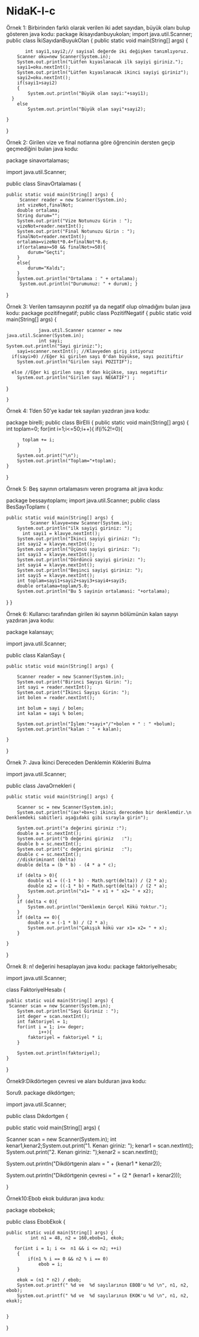 # NidaK-l-c


Örnek 1: Birbirinden farklı olarak verilen iki adet sayıdan, büyük olanı bulup gösteren java kodu:
package ikisayıdanbuyukolan;
import java.util.Scanner;
public class İkiSayıdanBuyukOlan { 
    public static void main(String[] args) {

           int sayi1,sayi2;// sayisal değerde iki değişken tanımlıyoruz.
        Scanner oku=new Scanner(System.in);
        System.out.println("Lütfen kıyaslanacak ilk sayiyi giriniz.");
        sayi1=oku.nextInt();
        System.out.println("Lütfen kıyaslanacak ikinci sayiyi giriniz");
        sayi2=oku.nextInt();
        if(sayi1>sayi2)
        {
            System.out.println("Büyük olan sayi:"+sayi1);  
      }
        else
            System.out.println("Büyük olan sayi"+sayi2);

    }
    
}




Örnek 2: Girilen vize ve final notlarına göre öğrencinin dersten geçip geçmediğini bulan java kodu:


package sinavortalaması;

import java.util.Scanner;

public class SinavOrtalaması {

    public static void main(String[] args) {
         Scanner reader = new Scanner(System.in);
        int vizeNot,finalNot;
        double ortalama;
        String durum="";
        System.out.print("Vize Notunuzu Girin : ");
        vizeNot=reader.nextInt();
        System.out.print("Final Notunuzu Girin : ");
        finalNot=reader.nextInt();
        ortalama=vizeNot*0.4+finalNot*0.6;
        if(ortalama>=50 && finalNot>=50){
            durum="Geçti";
        }
        else{
            durum="Kaldı";
        }
        System.out.println("Ortalama : " + ortalama);
         System.out.println("Durumunuz: " + durum); }    
}


Örnek 3: Verilen tamsayının  pozitif ya da negatif olup olmadığını bulan java kodu:
 package pozitifnegatif;
public class PozitifNegatif {
    public static void main(String[] args) {
        
                java.util.Scanner scanner = new java.util.Scanner(System.in);
                int sayi;
	System.out.println("Sayi giriniz:");
        sayi=scanner.nextInt(); //Klavyeden giriş istiyoruz
	  if(sayi>0) //Eğer ki girilen sayı 0'dan büyükse, sayı pozitiftir
	    System.out.println("Girilen sayi POZITIF");	
 
	  else //Eğer ki girilen sayı 0'dan küçükse, sayı negatiftir
	    System.out.println("Girilen sayi NEGATIF") ;
}


    }










Örnek 4: 1’den 50’ye kadar tek sayıları yazdıran java kodu:

package birelli;
public class BirElli {
    public static void main(String[] args) {
             int toplam=0;
        for(int i=1;i<=50;i++){
        if(i%2!=0){
           
          toplam += i;
        }
                }
        System.out.print("\n");
        System.out.println("Toplam="+toplam);
    }
}

    









Örnek 5: Beş sayının ortalamasını veren programa ait java kodu:

package bessayıtoplamı;
import java.util.Scanner;
public class BesSayıToplamı {

    public static void main(String[] args) {
             Scanner klavye=new Scanner(System.in);
        System.out.println("ilk sayiyi giriniz: ");
          int sayi1 = klavye.nextInt();
        System.out.println("İkinci sayiyi giriniz: ");
        int sayi2 = klavye.nextInt();
        System.out.println("Üçüncü sayiyi giriniz: ");
        int sayi3 = klavye.nextInt();
        System.out.println("Dördüncü sayiyi giriniz: ");
        int sayi4 = klavye.nextInt();
        System.out.println("Beşinci sayiyi giriniz: ");
        int sayi5 = klavye.nextInt();
        int toplam=sayi1+sayi2+sayi3+sayi4+sayi5;
        double ortalama=toplam/5.0;
        System.out.println("Bu 5 sayinin ortalamasi: "+ortalama);
   }
    }




Örnek  6: Kullanıcı tarafından girilen iki sayının bölümünün kalan sayıyı yazdıran java kodu:

package kalansayı;

import java.util.Scanner;

public class KalanSayı {

    public static void main(String[] args) {
             
        Scanner reader = new Scanner(System.in);
        System.out.print("Birinci Sayıyı Girin: ");         
        int sayi = reader.nextInt();
        System.out.print("İkinci Sayıyı Girin: ");   
        int bolen = reader.nextInt();
 
        int bolum = sayi / bolen;
        int kalan = sayi % bolen;
 
        System.out.println("İşlem:"+sayi+"/"+bolen + " : " +bolum);
        System.out.println("kalan : " + kalan);

    }
    
}


Örnek  7: Java İkinci Dereceden Denklemin Köklerini Bulma

 import java.util.Scanner;
 
 
public class JavaOrnekleri {
  
    public static void main(String[] args) {
        
        Scanner sc = new Scanner(System.in); 
        System.out.println("(ax²+bx+c) ikinci dereceden bir denklemdir.\n Denklemdeki sabitleri aşağıdaki gibi sırayla girin"); 
        
        System.out.print("a değerini giriniz :"); 
        double a = sc.nextInt(); 
        System.out.print("b değerini giriniz   :"); 
        double b = sc.nextInt(); 
        System.out.print("c değerini giriniz   :"); 
        double c = sc.nextInt(); 
        //diskriminant (delta)
        double delta = (b * b) - (4 * a * c); 
        
        if (delta > 0){ 
            double x1 = ((-1 * b) - Math.sqrt(delta)) / (2 * a); 
            double x2 = ((-1 * b) + Math.sqrt(delta)) / (2 * a); 
            System.out.println("x1= " + x1 + " x2= " + x2); 
        } 
        if (delta < 0){
            System.out.println("Denklemin Gerçel Kökü Yoktur."); 
        } 
        if (delta == 0){ 
            double x = (-1 * b) / (2 * a);
            System.out.println("Çakışık kökü var x1= x2= " + x); 
        }
 
    } 
}




Örnek 8:  n! değerini hesaplayan java kodu:
package faktoriyelhesabı;

import java.util.Scanner;

 class FaktoriyelHesabı {

 
    public static void main(String[] args) {
     Scanner scan = new Scanner(System.in);
        System.out.println("Sayi Giriniz : ");
        int deger = scan.nextInt();
        int faktoriyel = 1;
        for(int i = 1; i<= deger; 
                i++){
            faktoriyel = faktoriyel * i;
        }
         
        System.out.println(faktoriyel);
    }
}





Örnek9:Dikdörtegen çevresi ve alanı bulduran java kodu:

Soru9. package dikdörtgen;

import java.util.Scanner;

public class Dıkdortgen {

public static void main(String[] args) {

Scanner scan = new Scanner(System.in);
int kenar1,kenar2;System.out.print("1. Kenarı giriniz: ");
kenar1 = scan.nextInt();
System.out.print("2. Kenarı giriniz: ");kenar2 = scan.nextInt();
		
System.out.println("Dikdörtgenin alanı = " + (kenar1 * kenar2));

System.out.println("Dikdörtgenin çevresi = " + (2 * (kenar1 + kenar2)));

}






Örnek10:Ebob ekok bulduran java kodu:

package ebobekok;

public class EbobEkok {

    public static void main(String[] args) {
             int n1 = 48, n2 = 160,ebob=1, ekok;
 
       for(int i = 1; i <=  n1 && i <= n2; ++i)
        {
            if(n1 % i == 0 && n2 % i == 0)
                ebob = i;
        }
 
        ekok = (n1 * n2) / ebob;
        System.out.printf(" %d ve  %d sayılarının EBOB'u %d \n", n1, n2, ebob);
        System.out.printf(" %d ve  %d sayılarının EKOK'u %d \n", n1, n2, ekok); 

        
    }
    
}

